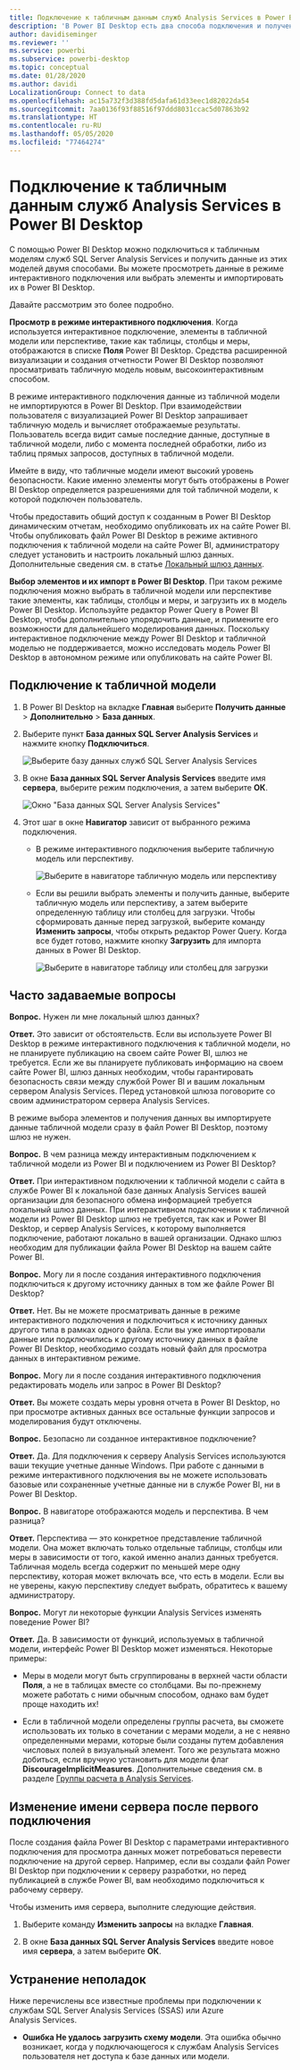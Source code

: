 ```yaml
---
title: Подключение к табличным данным служб Analysis Services в Power BI Desktop
description: 'В Power BI Desktop есть два способа подключения и получения данных из табличных моделей служб SQL Server Analysis Services: просмотр в режиме интерактивного подключения и выбор элементов и их импорт в Power BI Desktop.'
author: davidiseminger
ms.reviewer: ''
ms.service: powerbi
ms.subservice: powerbi-desktop
ms.topic: conceptual
ms.date: 01/28/2020
ms.author: davidi
LocalizationGroup: Connect to data
ms.openlocfilehash: ac15a732f3d388fd5dafa61d33eec1d82022da54
ms.sourcegitcommit: 7aa0136f93f88516f97ddd8031ccac5d07863b92
ms.translationtype: HT
ms.contentlocale: ru-RU
ms.lasthandoff: 05/05/2020
ms.locfileid: "77464274"
---
```

# <a name="connect-to-analysis-services-tabular-data-in-power-bi-desktop"></a>Подключение к табличным данным служб Analysis Services в Power BI Desktop
С помощью Power BI Desktop можно подключиться к табличным моделям служб SQL Server Analysis Services и получить данные из этих моделей двумя способами. Вы можете просмотреть данные в режиме интерактивного подключения или выбрать элементы и импортировать их в Power BI Desktop.

Давайте рассмотрим это более подробно.

**Просмотр в режиме интерактивного подключения**. Когда используется интерактивное подключение, элементы в табличной модели или перспективе, такие как таблицы, столбцы и меры, отображаются в списке **Поля** Power BI Desktop. Средства расширенной визуализации и создания отчетности Power BI Desktop позволяют просматривать табличную модель новым, высокоинтерактивным способом.

В режиме интерактивного подключения данные из табличной модели не импортируются в Power BI Desktop. При взаимодействии пользователя с визуализацией Power BI Desktop запрашивает табличную модель и вычисляет отображаемые результаты. Пользователь всегда видит самые последние данные, доступные в табличной модели, либо с момента последней обработки, либо из таблиц прямых запросов, доступных в табличной модели. 

Имейте в виду, что табличные модели имеют высокий уровень безопасности. Какие именно элементы могут быть отображены в Power BI Desktop определяется разрешениями для той табличной модели, к которой подключен пользователь.

Чтобы предоставить общий доступ к созданным в Power BI Desktop динамическим отчетам, необходимо опубликовать их на сайте Power BI. Чтобы опубликовать файл Power BI Desktop в режиме активного подключения к табличной модели на сайте Power BI, администратору следует установить и настроить локальный шлюз данных. Дополнительные сведения см. в статье [Локальный шлюз данных](service-gateway-onprem.md).

**Выбор элементов и их импорт в Power BI Desktop**. При таком режиме подключения можно выбрать в табличной модели или перспективе такие элементы, как таблицы, столбцы и меры, и загрузить их в модель Power BI Desktop. Используйте редактор Power Query в Power BI Desktop, чтобы дополнительно упорядочить данные, и примените его возможности для дальнейшего моделирования данных. Поскольку интерактивное подключение между Power BI Desktop и табличной моделью не поддерживается, можно исследовать модель Power BI Desktop в автономном режиме или опубликовать на сайте Power BI.

## <a name="to-connect-to-a-tabular-model"></a>Подключение к табличной модели
1. В Power BI Desktop на вкладке **Главная** выберите **Получить данные** > **Дополнительно** > **База данных**.
   
1. Выберите пункт **База данных SQL Server Analysis Services** и нажмите кнопку **Подключиться**.
   
   ![Выберите базу данных служб SQL Server Analysis Services](media/desktop-analysis-services-tabular-data/pbid_sqlas_getdata_as.png)
3. В окне **База данных SQL Server Analysis Services** введите имя **сервера**, выберите режим подключения, а затем выберите **ОК**.
   
   ![Окно "База данных SQL Server Analysis Services"](media/desktop-analysis-services-tabular-data/pbid_sqlas_getdata_as_server.png)
4. Этот шаг в окне **Навигатор** зависит от выбранного режима подключения.

   - В режиме интерактивного подключения выберите табличную модель или перспективу.
  
      ![Выберите в навигаторе табличную модель или перспективу](media/desktop-analysis-services-tabular-data/pbid_sqlas_getdata_as_live.png)
   - Если вы решили выбрать элементы и получить данные, выберите табличную модель или перспективу, а затем выберите определенную таблицу или столбец для загрузки. Чтобы сформировать данные перед загрузкой, выберите команду **Изменить запросы**, чтобы открыть редактор Power Query. Когда все будет готово, нажмите кнопку **Загрузить** для импорта данных в Power BI Desktop.

      ![Выберите в навигаторе таблицу или столбец для загрузки](media/desktop-analysis-services-tabular-data/pbid_sqlas_getdata_as_select.png)

## <a name="frequently-asked-questions"></a>Часто задаваемые вопросы
**Вопрос.** Нужен ли мне локальный шлюз данных?

**Ответ.** Это зависит от обстоятельств. Если вы используете Power BI Desktop в режиме интерактивного подключения к табличной модели, но не планируете публикацию на своем сайте Power BI, шлюз не требуется. Если же вы планируете публиковать информацию на своем сайте Power BI, шлюз данных необходим, чтобы гарантировать безопасность связи между службой Power BI и вашим локальным сервером Analysis Services. Перед установкой шлюза поговорите со своим администратором сервера Analysis Services.

В режиме выбора элементов и получения данных вы импортируете данные табличной модели сразу в файл Power BI Desktop, поэтому шлюз не нужен.

**Вопрос.** В чем разница между интерактивным подключением к табличной модели из Power BI и подключением из Power BI Desktop?

**Ответ.** При интерактивном подключении к табличной модели с сайта в службе Power BI к локальной базе данных Analysis Services вашей организации для безопасного обмена информацией требуется локальный шлюз данных. При интерактивном подключении к табличной модели из Power BI Desktop шлюз не требуется, так как и Power BI Desktop, и сервер Analysis Services, к которому выполняется подключение, работают локально в вашей организации. Однако шлюз необходим для публикации файла Power BI Desktop на вашем сайте Power BI.

**Вопрос.** Могу ли я после создания интерактивного подключения подключиться к другому источнику данных в том же файле Power BI Desktop?

**Ответ.** Нет. Вы не можете просматривать данные в режиме интерактивного подключения и подключиться к источнику данных другого типа в рамках одного файла. Если вы уже импортировали данные или подключились к другому источнику данных в файле Power BI Desktop, необходимо создать новый файл для просмотра данных в интерактивном режиме.

**Вопрос.** Могу ли я после создания интерактивного подключения редактировать модель или запрос в Power BI Desktop?

**Ответ.** Вы можете создать меры уровня отчета в Power BI Desktop, но при просмотре активных данных все остальные функции запросов и моделирования будут отключены.

**Вопрос.** Безопасно ли созданное интерактивное подключение?

**Ответ.** Да. Для подключения к серверу Analysis Services используются ваши текущие учетные данные Windows. При работе с данными в режиме интерактивного подключения вы не можете использовать базовые или сохраненные учетные данные ни в службе Power BI, ни в Power BI Desktop.

**Вопрос.** В навигаторе отображаются модель и перспектива. В чем разница?

**Ответ.** Перспектива — это конкретное представление табличной модели. Она может включать только отдельные таблицы, столбцы или меры в зависимости от того, какой именно анализ данных требуется. Табличная модель всегда содержит по меньшей мере одну перспективу, которая может включать все, что есть в модели. Если вы не уверены, какую перспективу следует выбрать, обратитесь к вашему администратору.

**Вопрос.** Могут ли некоторые функции Analysis Services изменять поведение Power BI?

**Ответ.** Да. В зависимости от функций, используемых в табличной модели, интерфейс Power BI Desktop может изменяться. Некоторые примеры:
* Меры в модели могут быть сгруппированы в верхней части области **Поля**, а не в таблицах вместе со столбцами. Вы по-прежнему можете работать с ними обычным способом, однако вам будет проще находить их!

* Если в табличной модели определены группы расчета, вы сможете использовать их только в сочетании с мерами модели, а не с неявно определенными мерами, которые были созданы путем добавления числовых полей в визуальный элемент. Того же результата можно добиться, если вручную установить для модели флаг **DiscourageImplicitMeasures**. Дополнительные сведения см. в разделе [Группы расчета в Analysis Services](https://docs.microsoft.com/analysis-services/tabular-models/calculation-groups#benefits).

## <a name="to-change-the-server-name-after-initial-connection"></a>Изменение имени сервера после первого подключения
После создания файла Power BI Desktop с параметрами интерактивного подключения для просмотра данных может потребоваться перевести подключение на другой сервер. Например, если вы создали файл Power BI Desktop при подключении к серверу разработки, но перед публикацией в службе Power BI, вам необходимо подключиться к рабочему серверу.

Чтобы изменить имя сервера, выполните следующие действия.

1. Выберите команду **Изменить запросы** на вкладке **Главная**.

2. В окне **База данных SQL Server Analysis Services** введите новое имя **сервера**, а затем выберите **ОК**.

   
## <a name="troubleshooting"></a>Устранение неполадок 
Ниже перечислены все известные проблемы при подключении к службам SQL Server Analysis Services (SSAS) или Azure Analysis Services. 

* **Ошибка Не удалось загрузить схему модели**. Эта ошибка обычно возникает, когда у подключающегося к службам Analysis Services пользователя нет доступа к базе данных или модели.

